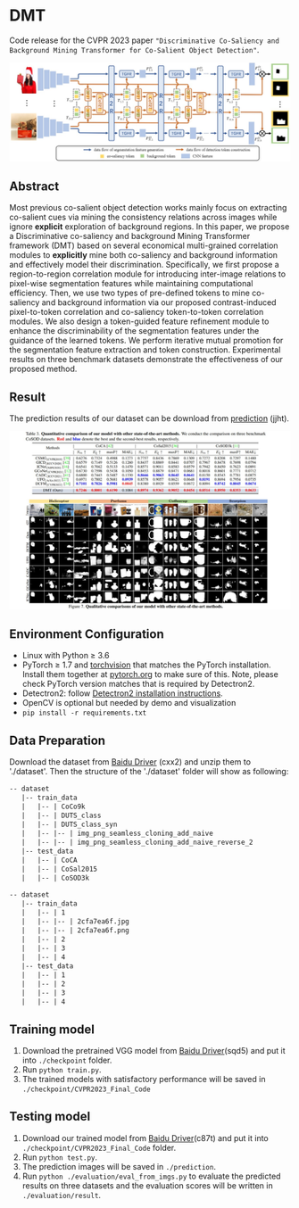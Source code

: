 # DMT
Code release for the CVPR 2023 paper `"Discriminative Co-Saliency and Background Mining Transformer for Co-Salient Object Detection"`.

![avatar](framework.jpg)

## Abstract
Most previous co-salient object detection works mainly focus on extracting co-salient cues via mining the consistency relations across images while ignore **explicit** exploration of background regions. In this paper, we propose a Discriminative co-saliency and background Mining Transformer framework (DMT) based on several economical multi-grained correlation modules to **explicitly** mine both co-saliency and background information and effectively model their discrimination. Specifically, we first propose a region-to-region correlation module for introducing inter-image relations to pixel-wise segmentation features while maintaining computational efficiency. Then, we use two types of pre-defined tokens to mine co-saliency and background information via our proposed contrast-induced pixel-to-token correlation and co-saliency token-to-token correlation modules. We also design a token-guided feature refinement module to enhance the discriminability of the segmentation features under the guidance of the learned tokens. We perform iterative mutual promotion for the segmentation feature extraction and token construction. Experimental results on three benchmark datasets demonstrate the effectiveness of our proposed method. 

## Result
The prediction results of our dataset can be download from [prediction](https://pan.baidu.com/s/1erKtadxG8NJoCMeW6fuofQ) (jjht).

![alt_text](./result.jpg)

## Environment Configuration
- Linux with Python ≥ 3.6
- PyTorch ≥ 1.7 and [torchvision](https://github.com/pytorch/vision/) that matches the PyTorch installation.
  Install them together at [pytorch.org](https://pytorch.org) to make sure of this. Note, please check
  PyTorch version matches that is required by Detectron2.
- Detectron2: follow [Detectron2 installation instructions](https://detectron2.readthedocs.io/tutorials/install.html).
- OpenCV is optional but needed by demo and visualization
- `pip install -r requirements.txt`

## Data Preparation
Download the dataset from [Baidu Driver](https://pan.baidu.com/s/192MnRSgXSDXb0l7mJZ18ng) (cxx2) and unzip them to './dataset'. Then the structure of the './dataset' folder will show as following:
````
-- dataset
   |-- train_data
   |   |-- | CoCo9k
   |   |-- | DUTS_class
   |   |-- | DUTS_class_syn
   |   |-- |-- | img_png_seamless_cloning_add_naive
   |   |-- |-- | img_png_seamless_cloning_add_naive_reverse_2
   |-- test_data
   |   |-- | CoCA
   |   |-- | CoSal2015
   |   |-- | CoSOD3k
````
````
-- dataset
   |-- train_data
   |   |-- | 1
   |   |-- |-- | 2cfa7ea6f.jpg
   |   |-- |-- | 2cfa7ea6f.png
   |   |-- | 2
   |   |-- | 3
   |   |-- | 4
   |-- test_data
   |   |-- | 1
   |   |-- | 2
   |   |-- | 3
   |   |-- | 4
````

## Training model
1. Download the pretrained VGG model from [Baidu Driver](https://pan.baidu.com/s/173-1VToeumXZy90cRw-Yqw)(sqd5) and put it into `./checkpoint` folder.
2. Run `python train.py`. 
3. The trained models with satisfactory performance will be saved in `./checkpoint/CVPR2023_Final_Code`

## Testing model
1. Download our trained model from [Baidu Driver](https://pan.baidu.com/s/1eWkb98sZl6OLkACjV_bxZw)(c87t) and put it into `./checkpoint/CVPR2023_Final_Code` folder.
2. Run `python test.py`.
3. The prediction images will be saved in `./prediction`. 
4. Run `python ./evaluation/eval_from_imgs.py` to evaluate the predicted results on three datasets and the evaluation scores will be written in `./evaluation/result`.
